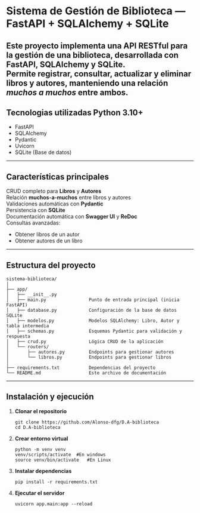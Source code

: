 # Sistema de Gestión de Biblioteca — FastAPI + SQLAlchemy + SQLite

Este proyecto implementa una **API RESTful** para la **gestión de una biblioteca**, desarrollada con **FastAPI**, **SQLAlchemy** y **SQLite**.  
Permite registrar, consultar, actualizar y eliminar **libros** y **autores**, manteniendo una relación *muchos a muchos* entre ambos.
---

## Tecnologias utilizadas Python 3.10+
- FastAPI
- SQLAlchemy
- Pydantic
- Uvicorn
- SQLite (Base de datos)

---

## Características principales

CRUD completo para **Libros** y **Autores**  
Relación **muchos-a-muchos** entre libros y autores  
Validaciones automáticas con **Pydantic**  
Persistencia con **SQLite**  
Documentación automática con **Swagger UI** y **ReDoc**  
Consultas avanzadas:
- Obtener libros de un autor
- Obtener autores de un libro

---

## Estructura del proyecto 

```
sistema-biblioteca/
│
├── app/
│   ├── __init__.py
│   ├── main.py                Punto de entrada principal (inicia FastAPI)
│   ├── database.py            Configuración de la base de datos SQLite
│   ├── modelos.py             Modelos SQLAlchemy: Libro, Autor y tabla intermedia
│   ├── schemas.py             Esquemas Pydantic para validación y respuesta
│   ├── crud.py                Lógica CRUD de la aplicación
│   └── routers/
│       ├── autores.py         Endpoints para gestionar autores
│       └── libros.py          Endpoints para gestionar libros
│
├── requirements.txt           Dependencias del proyecto
└── README.md                  Este archivo de documentación

```
---

## Instalación y ejecución
1. **Clonar el repositorio**
    ````
   git clone https://github.com/Alonso-dfg/D.A-biblioteca
   cd D.A-biblioteca
   ````

2. **Crear entorno virtual**
    ````
   python -m venv venv
   venv/scripts/activate  #En windows
   source venv/bin/activate   #En Linux 
   ````

3. **Instalar dependencias**
    ````
   pip install -r requirements.txt
    ````
4. **Ejecutar el servidor**
    ````
   uvicorn app.main:app --reload
   ````
   


